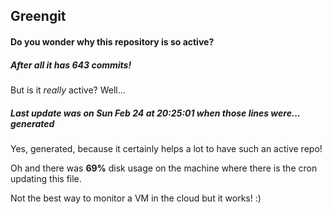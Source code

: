 ## Greengit

#### Do you wonder why this repository is so active?

##### After all it has 643 commits!

But is it *really* active? Well...

##### Last update was on Sun Feb 24 at 20:25:01 when those lines were... generated

Yes, generated, because it certainly helps a lot to have such an active repo!

Oh and there was **69%** disk usage on the machine
where there is the cron updating this file.

Not the best way to monitor a VM in the cloud but it works! :)
